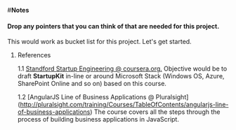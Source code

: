 #**Notes**
#### Drop any pointers that you can think of that are needed for this project. 

This would work as bucket list for this project. Let's get started.

1. References

	1.1 [Standford Startup Engineering @ coursera.org.](https://class.coursera.org/startup-001) Objective would be to draft **StartupKit** in-line or around Microsoft Stack (Windows OS, Azure, SharePoint Online and so on) based on this course.
	
	1.2 [AngularJS Line of Business Applications @ Pluralsight] (http://pluralsight.com/training/Courses/TableOfContents/angularjs-line-of-business-applications) The course covers all the steps through the process of building business applications in JavaScript.